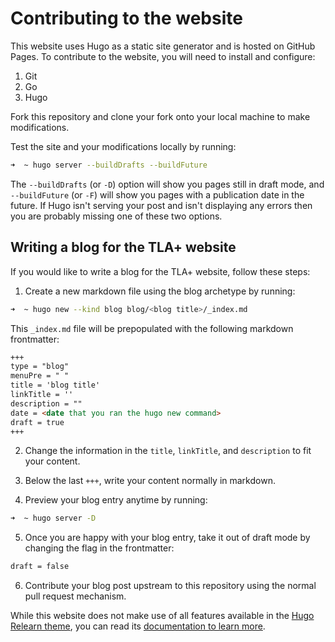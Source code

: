# Contributing to the website

This website uses Hugo as a static site generator and is hosted on GitHub Pages. To contribute to the website, you will need to install and configure:

1. Git
1. Go
1. Hugo

Fork this repository and clone your fork onto your local machine to make modifications.

Test the site and your modifications locally by running:

```zsh
➜  ~ hugo server --buildDrafts --buildFuture
```

The `--buildDrafts` (or `-D`) option will show you pages still in draft mode, and `--buildFuture` (or `-F`) will show you pages with a publication date in the future.
If Hugo isn't serving your post and isn't displaying any errors then you are probably missing one of these two options.

## Writing a blog for the TLA+ website

If you would like to write a blog for the TLA+ website, follow these steps:

1. Create a new markdown file using the blog archetype by running:

```zsh
➜  ~ hugo new --kind blog blog/<blog title>/_index.md
```

This `_index.md` file will be prepopulated with the following markdown frontmatter:

```markdown
+++
type = "blog"
menuPre = " "
title = 'blog title'
linkTitle = ''
description = ""
date = <date that you ran the hugo new command>
draft = true
+++
```
2. Change the information in the `title`, `linkTitle`, and `description` to fit your content.

3. Below the last `+++`, write your content normally in markdown.

4. Preview your blog entry anytime by running:

```zsh
➜  ~ hugo server -D
```

5. Once you are happy with your blog entry, take it out of draft mode by changing the flag in the frontmatter:

```markdown
draft = false
```

6. Contribute your blog post upstream to this repository using the normal pull request mechanism.

While this website does not make use of all features available in the [Hugo Relearn theme](https://github.com/McShelby/hugo-theme-relearn), you can read its [documentation to learn more](https://mcshelby.github.io/hugo-theme-relearn/index.html).
